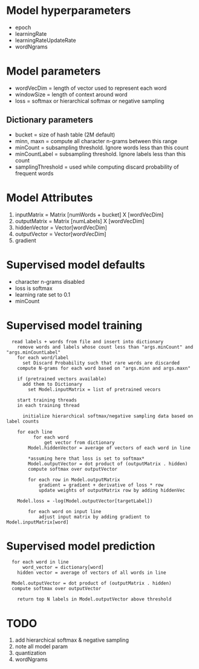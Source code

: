 # Model hyperparameters

* epoch
* learningRate
* learningRateUpdateRate
* wordNgrams

# Model parameters

* wordVecDim = length of vector used to represent each word
* windowSize = length of context around word
* loss = softmax or hierarchical softmax or negative sampling

## Dictionary parameters

* bucket = size of hash table (2M default)
* minn, maxn = compute all character n-grams between this range
* minCount = subsampling threshold. Ignore words less than this count
* minCountLabel = subsampling threshold. Ignore labels less than this count
* samplingThreshold = used while computing discard probability of frequent words

# Model Attributes

1. inputMatrix = Matrix [numWords + bucket] X [wordVecDim]
2. outputMatrix = Matrix [numLabels] X [wordVecDim]
3. hiddenVector = Vector[wordVecDim]
4. outputVector = Vector[wordVecDim]
5. gradient 


# Supervised model defaults

* character n-grams disabled
* loss is softmax
* learning rate set to 0.1
* minCount


# Supervised model training 

```
  read labels + words from file and insert into dictionary
	remove words and labels whose count less than "args.minCount" and "args.minCountLabel"
	for each word/label
	  set Discard Probability such that rare words are discarded
	compute N-grams for each word based on "args.minn and args.maxn"

	if (pretrained vectors available)
	  add them to Dictionary
		set Model.inputMatrix = list of pretrained vecors

	start training threads
	in each training thread

	  initialize hierarchical softmax/negative sampling data based on label counts

    for each line
		  for each word
			  get vector from dictionary
		Model.hiddenVector = average of vectors of each word in line

		*assuming here that loss is set to softmax*
		Model.outputVector = dot product of (outputMatrix . hidden)
		compute softmax over outputVector

		for each row in Model.outputMatrix
			gradient = gradient + derivative of loss * row 
			update weights of outputMatrix row by adding hiddenVec 

    Model.loss = -log(Model.outputVector[targetLabel])

		for each word on input line
			adjust input matrix by adding gradient to Model.inputMatrix[word] 
```

# Supervised model prediction

```
  for each word in line
	  word_vector = dictionary[word]
	hidden vector = average of vectors of all words in line

  Model.outputVector = dot product of (outputMatrix . hidden)
  compute softmax over outputVector

	return top N labels in Model.outputVector above threshold

```

# TODO

1. add hierarchical softmax & negative sampling
2. note all model param
3. quantization
4. wordNgrams


